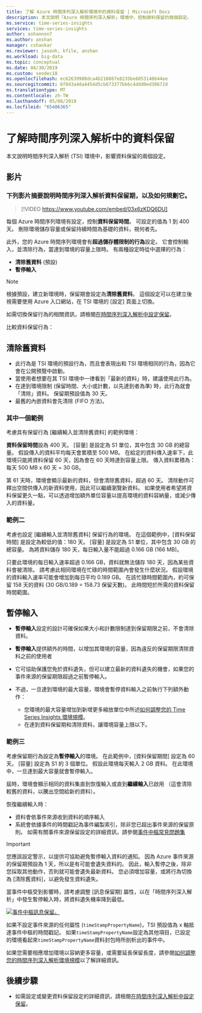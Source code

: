 ```yaml
---
title: 了解 Azure 時間序列深入解析環境中的資料保留 | Microsoft Docs
description: 本文說明「Azure 時間序列深入解析」環境中，控制資料保留的兩個設定。
ms.service: time-series-insights
services: time-series-insights
author: ashannon7
ms.author: anshan
manager: cshankar
ms.reviewer: jasonh, kfile, anshan
ms.workload: big-data
ms.topic: conceptual
ms.date: 04/30/2019
ms.custom: seodec18
ms.openlocfilehash: ec62639988dca4b216087e8235be6053140644ee
ms.sourcegitcommit: 6f043a4da4454d5cb673377bb6c4ddd0ed30672d
ms.translationtype: MT
ms.contentlocale: zh-TW
ms.lasthandoff: 05/08/2019
ms.locfileid: "65406365"
---
```

# <a name="understand-data-retention-in-time-series-insights"></a>了解時間序列深入解析中的資料保留

本文說明時間序列深入解析 (TSI) 環境中，影響資料保留的兩個設定。

## <a name="video"></a>影片

### <a name="the-following-video-summarizes-time-series-insights-data-retention-and-how-to-plan-for-itbr"></a>下列影片摘要說明時間序列深入解析資料保留期，以及如何規劃它。</br>

> [!VIDEO https://www.youtube.com/embed/03x6zKDQ6DU]

每個 Azure 時間序列環境有設定，控制**資料保留時間**。 可設定的值為 1 到 400 天。 刪除環境儲存容量或保留持續時間為基礎的資料，視何者先。

此外，您的 Azure 時間序列環境會有**超過儲存體限制的行為**設定。 它會控制輸入，並清除行為，當達到環境的容量上限時。 有兩種設定時從中選擇的行為：

- **清除舊資料** (預設)  
- **暫停輸入**

> [!NOTE]
> 根據預設，建立新環境時，保留期會設定為**清除舊資料**。 這個設定可以在建立後視需要使用 Azure 入口網站，在 TSI 環境的 [設定] 頁面上切換。

如需切換保留行為的相關資訊，請檢閱[在時間序列深入解析中設定保留](time-series-insights-how-to-configure-retention.md)。

比較資料保留行為：

## <a name="purge-old-data"></a>清除舊資料

- 此行為是 TSI 環境的預設行為，而且會表現出和 TSI 環境相同的行為，因為它會在公開預覽中啟動。  
- 當使用者想要在其 TSI 環境中一律看到「最新的資料」時，建議使用此行為。 
- 在達到環境限制 (保留時間、大小或計數，以先達到者為準) 時，此行為就會「清除」資料。 保留期預設值為 30 天。
- 最舊的內嵌資料會先清除 (FIFO 方法)。

### <a name="example-one"></a>其中一個範例

考慮具有保留行為 [繼續輸入並清除舊資料] 的範例環境：

**資料保留時間**設為 400 天。 [容量] 是設定為 S1 單位，其中包含 30 GB 的總容量。   假設傳入的資料平均每天會累積至 500 MB。 在給定的資料傳入速率下，此環境只能將資料保留 60 天，因為會在 60 天時達到容量上限。 傳入資料累積為：每天 500 MB x 60 天 = 30 GB。

第 61 天時，環境會顯示最新的資料，但會清除舊資料，超過 60 天。 清除動作可釋出空間供傳入的新資料使用，因此可以繼續瀏覽新資料。 如果使用者希望將資料保留更久一點，可以透過增加額外單位容量以提高環境的資料容納量，或減少傳入的資料量。  

### <a name="example-two"></a>範例二

考慮也設定 [繼續輸入並清除舊資料] 保留行為的環境。 在這個範例中，[資料保留時間] 是設定為較低的值：180 天。 [容量] 是設定為 S1 單位，其中包含 30 GB 的總容量。 為將資料儲存 180 天，每日輸入量不能超過 0.166 GB (166 MB)。  

只要此環境的每日輸入速率超過 0.166 GB，資料就無法儲存 180 天，因為某些資料會被清除。 請考慮此相同環境在忙碌的時間範圍內會發生什麼狀況。 假設環境的資料輸入速率可能會增加到每日平均 0.189 GB。 在該忙碌時間範圍內，約可保留 158 天的資料 (30 GB/0.189 = 158.73 保留天數)。 此時間短於所需的資料保留時間範圍。

## <a name="pause-ingress"></a>暫停輸入

- **暫停輸入**設定的設計可確保如果大小和計數限制達到保留期限之前，不會清除資料。  
- **暫停輸入**提供額外的時間，以增加其環境的容量，因為違反的保留期限清除資料之前的使用者
- 它可協助保護您免於資料遺失，但可以建立最新的資料遺失的機會，如果您的事件來源的保留期限超過之前暫停輸入。
- 不過，一旦達到環境的最大容量，環境會暫停資料輸入之前執行下列額外動作：

   - 您環境的最大容量增加到新增更多縮放單位中所述[如何調整您的 Time Series Insights 環境規模](time-series-insights-how-to-scale-your-environment.md)。
   - 在達到資料保留期和清除資料，讓環境容量上限以下。

### <a name="example-three"></a>範例三

考慮保留期行為設定為**暫停輸入**的環境。 在此範例中，[資料保留期間] 設定為 60 天。 [容量] 設定為 S1 的 3 個單位。 假設此環境每天輸入 2 GB 資料。 在此環境中，一旦達到最大容量就會暫停輸入。

屆時，環境會顯示相同的資料集直到恢復輸入或直到**繼續輸入**已啟用 （這會清除較舊的資料，以騰出空間給新的資料）。

恢復繼續輸入時：

- 資料會依事件來源收到資料的順序輸入
- 系統會依據事件的時間戳記為事件編製索引，除非您已超出事件來源的保留原則。 如需有關事件來源保留設定的詳細資訊，請參閱[事件中樞常見問題集](../event-hubs/event-hubs-faq.md)

> [!IMPORTANT]
> 您應該設定警示，以提供可協助避免暫停輸入資料的通知。 因為 Azure 事件來源的保留期預設為 1 天，所以是有可能會遺失資料的。 因此，輸入暫停之後，除非您採取其他動作，否則就可能會遺失最新資料。 您必須增加容量，或將行為切換為 [清除舊資料]，以避免發生資料遺失。

當事件中樞受到影響時，請考慮調整 [訊息保留期] 屬性，以在「時間序列深入解析」中發生暫停輸入時，將資料遺失機率降到最低。

[![事件中樞訊息保留。](media/time-series-insights-contepts-retention/event-hub-retention.png)](media/time-series-insights-contepts-retention/event-hub-retention.png#lightbox)

如果不設定事件來源的任何屬性 (`timeStampPropertyName`)，TSI 預設值為 x 軸抵達事件中樞的時間戳記。 如果`timeStampPropertyName`設定為其他項目，已設定的環境看起來`timeStampPropertyName`資料封包時所剖析出的事件中。

如果您需要相應增加環境以容納更多容量，或需要延長保留長度，請參閱[如何調整您的時間序列深入解析環境規模](time-series-insights-how-to-scale-your-environment.md)以了解詳細資訊。  

## <a name="next-steps"></a>後續步驟

- 如需設定或變更資料保留設定的詳細資訊，請檢閱[在時間序列深入解析中設定保留](time-series-insights-how-to-configure-retention.md)。
